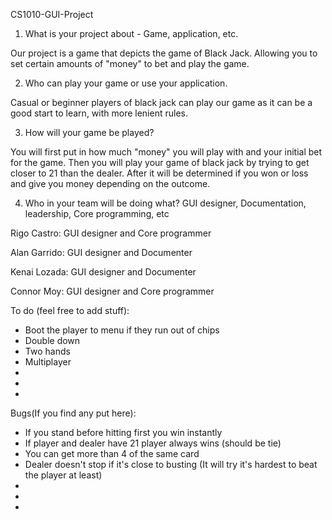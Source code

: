 CS1010-GUI-Project

1. What is your project about - Game, application, etc.

Our project is a game that depicts the game of Black Jack. Allowing you to set certain amounts of "money" to bet and play the game. 

 

2. Who can play your game or use your application.

Casual or beginner players of black jack can play our game as it can be a good start to learn, with more lenient rules.

 

3. How will your game be played?

You will first put in how much "money" you will play with and your initial bet for the game. Then you will play your game of black jack by trying to get closer to 21 than the dealer. After it will be determined if you won or loss and give you money depending on the outcome.

 

4. Who in your team will be doing what? GUI designer, Documentation, leadership, Core programming, etc

Rigo Castro: GUI designer and Core programmer

Alan Garrido: GUI designer and Documenter

Kenai Lozada: GUI designer and Documenter

Connor Moy: GUI designer and Core programmer


To do (feel free to add stuff):
* Boot the player to menu if they run out of chips
* Double down
* Two hands
* Multiplayer
* 
* 
* 

Bugs(If you find any put here):
* If you stand before hitting first you win instantly
* If player and dealer have 21 player always wins (should be tie)
* You can get more than 4 of the same card 
* Dealer doesn't stop if it's close to busting (It will try it's hardest to beat the player at least)
*
* 
* 
